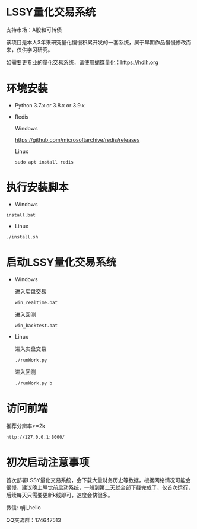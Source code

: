 # LSSY量化交易系统

支持市场：A股和可转债

该项目是本人3年来研究量化慢慢积累开发的一套系统，属于早期作品慢慢修改而来，仅供学习研究。

如需要更专业的量化交易系统，请使用蝴蝶量化：https://hdlh.org

# 环境安装

  * Python 3.7.x or 3.8.x or 3.9.x

  * Redis
  
    Windows
    
    https://github.com/microsoftarchive/redis/releases

    Linux

    ```
    sudo apt install redis
    ```

# 执行安装脚本

  * Windows

  ```
  install.bat
  ```

  * Linux

  ```
  ./install.sh
  ```

# 启动LSSY量化交易系统

  * Windows

    进入实盘交易

    ```
    win_realtime.bat
    ```

    进入回测

    ```
    win_backtest.bat
    ```

  * Linux

    进入实盘交易

    ```
    ./runWork.py
    ```

    进入回测

    ```
    ./runWork.py b
    ```

# 访问前端

推荐分辨率>=2k

```
http://127.0.0.1:8000/
```

# 初次启动注意事项

首次部署LSSY量化交易系统，会下载大量财务历史等数据，根据网络情况可能会很慢，建议晚上睡觉前启动系统，一般到第二天就全部下载完成了，仅首次运行，后续每天只需要更新k线即可，速度会快很多。

微信: qiji_hello

QQ交流群：174647513
